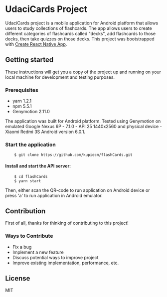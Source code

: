# UdaciCards Project

UdaciCards project is a mobile application for Android platform that allows users to study collections of flashcards. 
The app allows users to create different categories of flashcards called "decks", add flashcards to those decks, 
then take quizzes on those decks.
This project was bootstrapped with [Create React Native App](https://github.com/react-community/create-react-native-app).

## Getting started
These instructions will get you a copy of the project up and running on your local machine for development and testing purposes.

### Prerequisites

* yarn 1.2.1
* npm 5.5.1
* Genymotion 2.11.0

The application was built for Android platform. Tested using Genymotion on emulated Google Nexus 6P - 7.1.0 - API 25 1440x2560 
and physical device - Xiaomi Redmi 3S Android version 6.0.1.

### Start the application

```shell
    $ git clone https://github.com/kupiecm/flashCards.git
```
#### Install and start the API server:

```shell
    $ cd flashCards
    $ yarn start    
```
Then, either scan the QR-code to run application on Android device or press 'a' to run application in Android emulator.

## Contribution
First of all, thanks for thinking of contributing to this project!

###  Ways to Contribute

* Fix a bug
* Implement a new feature
* Discuss potential ways to improve project
* Improve existing implementation, performance, etc.

## License
MIT